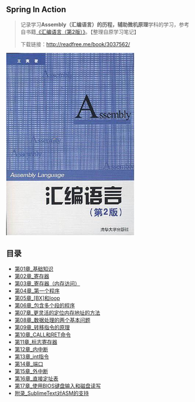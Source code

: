 ## Spring In Action

> 记录学习**Assembly（汇编语言）**的历程，辅助**微机原理**学科的学习，参考自书籍[《汇编语言（第2版）》](https://book.douban.com/subject/3037562/)。【整理自原学习笔记】
>
> 下载链接：<http://readfree.me/book/3037562/> 

![img](assets/s5889594.jpg) 

## 目录

+ [第01章_基础知识](第01章_基础知识.md)
+ [第02章_寄存器](第02章_寄存器.md)
+ [第03章_寄存器（内存访问）](第03章_寄存器（内存访问）.md)
+ [第04章_第一个程序](第04章_第一个程序.md)
+ [第05章_[BX]和loop](第05章_[BX]和loop.md)
+ [第06章_包含多个段的程序](第06章_包含多个段的程序.md)
+ [第07章_更灵活的定位内存地址的方法](第07章_更灵活的定位内存地址的方法.md)
+ [第08章_数据处理的两个基本问题](第08章_数据处理的两个基本问题.md)
+ [第09章_转移指令的原理](第09章_转移指令的原理.md)
+ [第10章_CALL和RET命令](第10章_CALL和RET命令.md)
+ [第11章_标志寄存器](第11章_标志寄存器.md)
+ [第12章_内中断](第12章_内中断.md)
+ [第13章_int指令](第13章_int指令.md)
+ [第14章_端口](第14章_端口.md)
+ [第15章_外中断](第15章_外中断.md)
+ [第16章_直接定址表](第16章_直接定址表.md)
+ [第17章_使用BIOS键盘输入和磁盘读写](第17章_使用BIOS键盘输入和磁盘读写.md)
+ [附录_SublimeText对ASM的支持](附录_SublimeText对ASM的支持.md)



